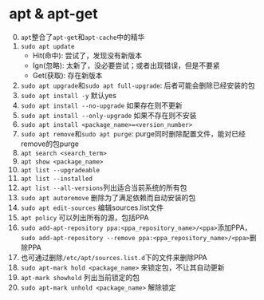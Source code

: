 # apt & apt-get
0. `apt`整合了`apt-get`和`apt-cache`中的精华
1. `sudo apt update`
    * Hit(命中): 尝试了，发现没有新版本
    * Ign(忽略): 太新了，没必要尝试；或者出现错误，但是不要紧
    * Get(获取): 存在新版本
2. `sudo apt upgrade`和`sudo apt full-upgrade`: 后者可能会删除已经安装的包
3. `sudo apt install -y` 默认yes
4. `sudo apt install --no-upgrade` 如果存在则不更新
5. `sudo apt install --only-upgrade` 如果不存在则不安装
6. `sudo apt install <package_name>=<version_number>`
7. `sudo apt remove`和`sudo apt purge`: purge同时删除配置文件，能对已经remove的包purge
8. `apt search <search_term>`
9. `apt show <package_name>`
10. `apt list --upgradeable`
11. `apt list --installed`
12. `apt list --all-versions`列出适合当前系统的所有包
13. `sudo apt autoremove` 删除为了满足依赖而自动安装的包
14. `sudo apt edit-sources` 编辑sources.list文件
15. `apt policy` 可以列出所有的源，包括PPA
16. `sudo add-apt-repository ppa:<ppa_repository_name>/<ppa>`添加PPA，`sudo add-apt-repository --remove ppa:<ppa_repository_name>/<ppa>`删除PPA
17. 也可通过删除`/etc/apt/sources.list.d`下的文件来删除PPA
18. `sudo apt-mark hold <package_name>` 来锁定包，不让其自动更新
19. `apt-mark showhold` 列出当前锁定的包
20. `sudo apt-mark unhold <package_name>` 解除锁定
